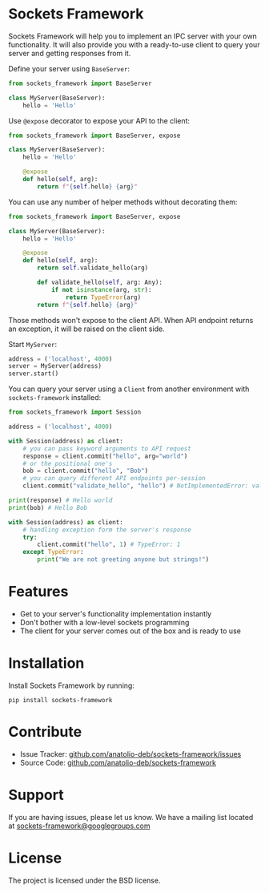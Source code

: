 # Sockets Framework

Sockets Framework will help you to implement an IPC server with your own functionality. It will also provide you with a ready-to-use client to query your server and getting responses from it.

Define your server using `BaseServer`:

```python
from sockets_framework import BaseServer

class MyServer(BaseServer):
    hello = 'Hello'
```

Use `@expose` decorator to expose your API to the client:

```python
from sockets_framework import BaseServer, expose

class MyServer(BaseServer):
    hello = 'Hello'

    @expose
    def hello(self, arg):
        return f"{self.hello} {arg}"
```

You can use any number of helper methods without decorating them:

```python
from sockets_framework import BaseServer, expose

class MyServer(BaseServer):
    hello = 'Hello'

    @expose
    def hello(self, arg):
        return self.validate_hello(arg)

		def validate_hello(self, arg: Any):
		    if not isinstance(arg, str):
		        return TypeError(arg)
        return f"{self.hello} {arg}"
```

Those methods won't expose to the client API. When API endpoint returns an exception, it will be raised on the client side.

Start `MyServer`:

```python
address = ('localhost', 4000)
server = MyServer(address)
server.start()
```

You can query your server using a `Client` from another environment with `sockets-framework` installed:

```python
from sockets_framework import Session

address = ('localhost', 4000)

with Session(address) as client:
    # you can pass keyword arguments to API request
    response = client.commit("hello", arg="world")
    # or the positional one's
    bob = client.commit("hello", "Bob")
    # you can query different API endpoints per-session
    client.commit("validate_hello", "hello") # NotImplementedError: validate_hello

print(response) # Hello world
print(bob) # Hello Bob

with Session(address) as client:
    # handling exception form the server's response
    try:
        client.commit("hello", 1) # TypeError: 1
    except TypeError:
        print("We are not greeting anyone but strings!")
```

# Features

- Get to your server's functionality implementation instantly
- Don't bother with a low-level sockets programming
- The client for your server comes out of the box and is ready to use

# Installation

Install Sockets Framework by running:

```
pip install sockets-framework
```

# Contribute

- Issue Tracker: [github.com/anatolio-deb/sockets-framework/issues](https://github.com/anatolio-deb/sockets-framework/issues)
- Source Code: [github.com/anatolio-deb/sockets-framework](https://github.com/anatolio-deb/sockets-framework)

# Support

If you are having issues, please let us know.
We have a mailing list located at [sockets-framework@googlegroups.com](mailto:sockets-framework@googlegroups.com)

# License

The project is licensed under the BSD license.